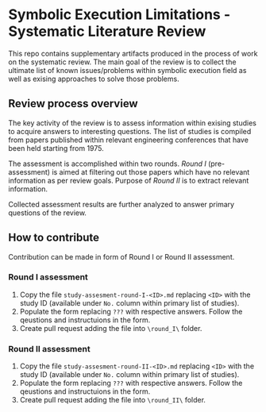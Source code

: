 # Symbolic Execution Limitations - Systematic Literature Review

This repo contains supplementary artifacts produced in the process of work on the systematic review.
The main goal of the review is to collect the ultimate list of known issues/problems within symbolic 
execution field as well as exising approaches to solve those problems.

## Review process overview

The key activity of the review is to assess information within exising studies to acquire answers
to interesting questions. The list of studies is compiled from papers published within relevant engineering 
conferences that have been held starting from 1975. 

The assessment is accomplished within two rounds. _Round I_ (pre-assessment) is aimed at filtering out those
papers which have no relevant information as per review goals. Purpose of _Round II_ is to extract relevant
information.

Collected assessment results are further analyzed to answer primary questions of the review.

## How to contribute

Contribution can be made in form of Round I or Round II assessment.

### Round I assessment
1. Copy the file `study-assesment-round-I-<ID>.md` replacing `<ID>` with the study ID (available under `No.` column within primary list of studies).
2. Populate the form replacing `???` with respective answers. Follow the qeustions and instructuions in the form.
3. Create pull request adding the file into `\round_I\` folder.

### Round II assessment
1. Copy the file `study-assesment-round-II-<ID>.md` replacing `<ID>` with the study ID (available under `No.` column within primary list of studies).
2. Populate the form replacing `???` with respective answers. Follow the qeustions and instructuions in the form.
3. Create pull request adding the file into `\round_II\` folder.

